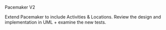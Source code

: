 Pacemaker V2

Extend Pacemaker to include Activities & Locations. Review the design and implementation in UML + examine the new tests.